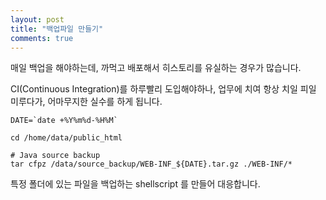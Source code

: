 ```yaml
---
layout: post
title: "백업파일 만들기"
comments: true
---
```


매일 백업을 해야하는데, 까먹고 배포해서 히스토리를 유실하는 경우가 많습니다.

CI(Continuous Integration)를 하루빨리 도입해야하나,
업무에 치여 항상 치일 피일 미루다가,
어마무지한 실수를 하게 됩니다.

```
DATE=`date +%Y%m%d-%H%M`

cd /home/data/public_html

# Java source backup
tar cfpz /data/source_backup/WEB-INF_${DATE}.tar.gz ./WEB-INF/*
```

특정 폴더에 있는 파일을 백업하는 shellscript 를 만들어 대응합니다. 
